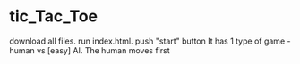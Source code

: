 # tic_Tac_Toe

download all files. run index.html. push "start" button
It has 1 type of game - human vs [easy] AI. The human moves first
